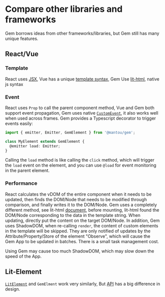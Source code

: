 # Compare other libraries and frameworks

Gem borrows ideas from other frameworks/libraries, but Gem still has many unique features.

## React/Vue

### Template

React uses [JSX](https://reactjs.org/docs/introducing-jsx.html), Vue has a unique [template syntax](https://vuejs.org/v2/guide/syntax.html), Gem Use [lit-html](https://github.com/Polymer/lit-html), native js syntax

### Event

React uses `Prop` to call the parent component method, Vue and Gem both support event propagation, Gem uses native [`CustomEvent`](https://developer.mozilla.org/en-US/docs/Web/API/CustomEvent/CustomEvent), it also works well when used across frames. Gem provides a Typescript decorator to trigger events easily:

```ts
import { emitter, Emitter, GemElement } from '@mantou/gem';

class MyElement extends GemElement {
  @emitter load: Emitter;
}
```

Calling the `load` method is like calling the `click` method, which will trigger the `load` event on the element, and you can use `@load` for event monitoring in the parent element.

### Performance

React calculates the vDOM of the entire component when it needs to be updated, then finds the DOM/Node that needs to be modified through comparison, and finally writes it to the DOM/Node. Gem uses a completely different method, see lit-html [document](https://github.com/Polymer/lit-html/wiki/How-it-Works), before mounting, lit-html found the DOM/Node corresponding to the data in the template string. When updating, directly put the content on the target DOM/Node. In addition, Gem uses ShadowDOM, when re-calling `render`, the content of custom elements in the template will be skipped. They are only notified of updates by the Attribute/Property/Store of the element "Observe", which will cause the Gem App to be updated in batches. There is a small task management cost.

Using Gem may cause too much ShadowDOM, which may slow down the speed of the App.

## Lit-Element

[`LitElement`](https://lit-element.polymer-project.org/) and `GemElment` work very similarly,
But [API](../002-API/002-gem-element) has a big difference in design.

